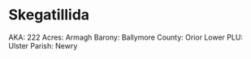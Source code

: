 # Skegatillida

AKA: 222
Acres: Armagh
Barony: Ballymore
County: Orior Lower
PLU: Ulster
Parish: Newry